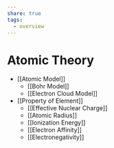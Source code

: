 ```yaml
---
share: true
tags:
  - overview
---
```


# Atomic Theory

- [[Atomic Model]]
	- [[Bohr Model]]
	- [[Electron Cloud Model]]
- [[Property of Element]]
	- [[Effective Nuclear Charge]]
	- [[Atomic Radius]]
	- [[Ionization Energy]]
	- [[Electron Affinity]]
	- [[Electronegativity]]

